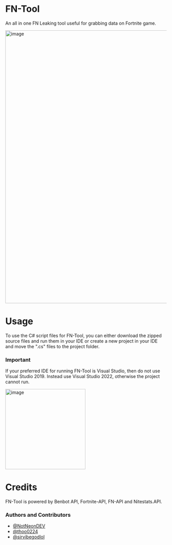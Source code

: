 # FN-Tool
An all in one FN Leaking tool useful for grabbing data on Fortnite game.

<img width="850" alt="image" src="https://user-images.githubusercontent.com/82705218/143467469-4644ece5-c668-4cd2-b649-6734bb1142ba.png">

# Usage 
To use the C# script files for FN-Tool, you can either download the zipped source files and run them in your IDE or create a new project in your IDE and move the ".cs" files to the project folder.
### Important
If your preferred IDE for running FN-Tool is Visual Studio, then do not use Visual Studio 2019. Instead use Visual Studio 2022, otherwise the project cannot run.

<img width="250" alt="image" src="https://user-images.githubusercontent.com/82705218/143467680-bbba2d62-b963-46bd-b151-5a2f34b4d6d2.png">


# Credits
FN-Tool is powered by Benbot API, Fortnite-API, FN-API and Nitestats.API.

### Authors and Contributors

- [@NotNeonDEV](https://github.com/NotNeonDEV)
- [@thoo0224](https://github.com/thoo0224)
- [@sirvibegodlol](https://github.com/sirvibegodlol)
